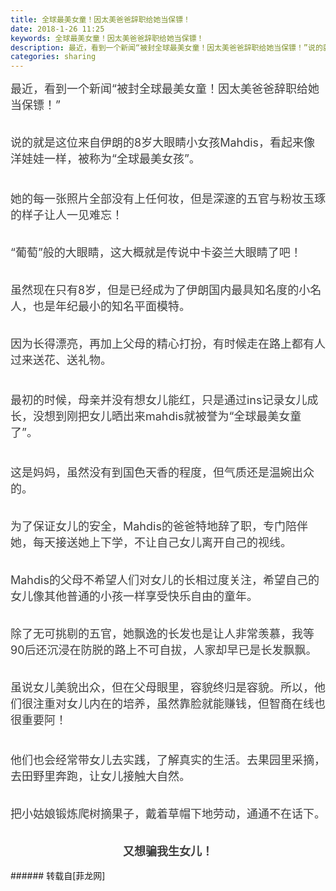 ```yaml
---
title: 全球最美女童！因太美爸爸辞职给她当保镖！
date: 2018-1-26 11:25
keywords: 全球最美女童！因太美爸爸辞职给她当保镖！
description: 最近，看到一个新闻“被封全球最美女童！因太美爸爸辞职给她当保镖！”说的就是这位来自伊朗的8岁大眼睛小女孩Mahdis，看起来像洋娃娃一样，被称为“全球最美女孩”。她的每一张照片全部没有上任何妆，但是深邃的五官与粉妆玉琢的样子让人一见难忘！“葡萄”般的大眼睛，这大概就是传说中卡姿兰大眼睛了吧！虽然现在只有8岁，但是已经成为了伊朗国内最具知名度的小名人，也是年纪最小的知名平面模特。因为长得漂亮，再加上父母的精心打扮，有时候走在路上都有人过来送花、送礼物。最初的时候，母亲并没有想女儿能红，只是通过ins记录女儿成长，没想到刚把女儿晒出来mahdis就被誉为“全球最美女童了”。这是妈妈，虽然没有到国色天香的程度，但气质还是温婉出众的。为了保证女儿的安全，Mahdis的爸爸特地辞了职，专门陪伴她，每天接送她上下学，不让自己女儿离开自己的视线。Mahdis的父母不希望人们对女儿的长相过度关注，希望自己的女儿像其他普通的小孩一样享受快乐自由的童年。除了无可挑剔的五官，她飘逸的长发也是让人非常羡慕，我等90后还沉浸在防脱的路上不可自拔，人家却早已是长发飘飘。虽说女儿美貌出众，但在父母眼里，容貌终归是容貌。所以，他们很注重对女儿内在的培养，虽然靠脸就能赚钱，但智商在线也很重要阿！他们也会经常带女儿去实践，了解真实的生活。去果园里采摘，去田野里奔跑，让女儿接触大自然。把小姑娘锻炼爬树摘果子，戴着草帽下地劳动，通通不在话下。 又想骗我生女儿！ 
categories: sharing
---
```

<td class="t_f" id="postmessage_1119595">

<div align="left"><font style="color:rgb(62, 62, 62)"><font face="&amp;quot"><font style="font-size:18px">最近，看到一个新闻“被封全球最美女童！因太美爸爸辞职给她当保镖！”</font></font></font></div><br/>
<div align="left"><font style="color:rgb(62, 62, 62)"><font face="&amp;quot"><font style="font-size:18px"><img alt="" border="0" class="zoom" data-cf-modified-b3929ad7663fc26fc08c1626-="" file="https://mmbiz.qpic.cn/mmbiz_jpg/pfcUgNo2BYMrGAqruKbumjEaLibFibgiaEZ7dsPKpCJZATBiaQcExwjjFHxloZlOAo37l51ic1V479bLWDUwTMsw0qA/640?wx_fmt=jpeg" id="aimg_oF9Od" lazyloadthumb="1" onclick="" onmouseover="" src="https://mmbiz.qpic.cn/mmbiz_jpg/pfcUgNo2BYMrGAqruKbumjEaLibFibgiaEZ7dsPKpCJZATBiaQcExwjjFHxloZlOAo37l51ic1V479bLWDUwTMsw0qA/640?wx_fmt=jpeg"/></font></font></font></div><br/>
<div align="left"><font style="color:rgb(62, 62, 62)"><font face="&amp;quot"><font style="font-size:18px">说的就是这位来自伊朗的8岁大眼睛小女孩Mahdis，看起来像洋娃娃一样，被称为“全球最美女孩”。</font></font></font></div><div align="left"><font style="color:rgb(62, 62, 62)"><font face="&amp;quot"><font style="font-size:18px"><br/>
</font></font></font></div><div align="left"><font style="color:rgb(62, 62, 62)"><font face="&amp;quot"><font style="font-size:18px"><img alt="" border="0" class="zoom" data-cf-modified-b3929ad7663fc26fc08c1626-="" file="https://mmbiz.qpic.cn/mmbiz_png/fghZNZjMmdAIJ3KmHTbibrfhXBfR8XTCic67r34jA7icfoUfQu57yImdezDhk4cQkXws3GNicsX8YvkGZ8XibDeicXvQ/640?wx_fmt=png" id="aimg_t5fD1" lazyloadthumb="1" onclick="" onmouseover="" src="https://mmbiz.qpic.cn/mmbiz_png/fghZNZjMmdAIJ3KmHTbibrfhXBfR8XTCic67r34jA7icfoUfQu57yImdezDhk4cQkXws3GNicsX8YvkGZ8XibDeicXvQ/640?wx_fmt=png"/></font></font></font></div><div align="left"><font style="color:rgb(62, 62, 62)"><font face="&amp;quot"><font style="font-size:18px"><img alt="" border="0" class="zoom" data-cf-modified-b3929ad7663fc26fc08c1626-="" file="https://mmbiz.qpic.cn/mmbiz_png/jATAcYUfebic17AK6CoTQSkwUow8KSl4ic8zJiaAYdicu4QG3fW2bPr7LfvX2InqUxcAMeBaDGPlbuXWL549zXg3uQ/640?" id="aimg_jNk3Z" lazyloadthumb="1" onclick="" onmouseover="" src="https://mmbiz.qpic.cn/mmbiz_png/jATAcYUfebic17AK6CoTQSkwUow8KSl4ic8zJiaAYdicu4QG3fW2bPr7LfvX2InqUxcAMeBaDGPlbuXWL549zXg3uQ/640?"/></font></font></font></div><br/>
<div align="left"><font style="color:rgb(62, 62, 62)"><font face="&amp;quot"><font style="font-size:18px">她的每一张照片全部没有上任何妆，但是深邃的五官与粉妆玉琢的样子让人一见难忘！</font></font></font></div><br/>
<div align="left"><font style="color:rgb(62, 62, 62)"><font face="&amp;quot"><font style="font-size:18px"><img alt="" border="0" class="zoom" data-cf-modified-b3929ad7663fc26fc08c1626-="" file="https://mmbiz.qpic.cn/mmbiz_png/hqbfnpsh6Mp8ynNkBfxygOsVor1UvsR8rPH3btoIMCMBRkc1zicqhRGehRTiav3LZTStKTAvDLkdCFIaRBR0NUoA/640?wx_fmt=png" id="aimg_fsQQ1" lazyloadthumb="1" onclick="" onmouseover="" src="https://mmbiz.qpic.cn/mmbiz_png/hqbfnpsh6Mp8ynNkBfxygOsVor1UvsR8rPH3btoIMCMBRkc1zicqhRGehRTiav3LZTStKTAvDLkdCFIaRBR0NUoA/640?wx_fmt=png"/></font></font></font></div><div align="left"><font style="color:rgb(62, 62, 62)"><font face="&amp;quot"><font style="font-size:18px"><img alt="" border="0" class="zoom" data-cf-modified-b3929ad7663fc26fc08c1626-="" file="https://mmbiz.qpic.cn/mmbiz_png/jATAcYUfebic17AK6CoTQSkwUow8KSl4icIg4Vty0QcpWjbclfh49ogNyTLmTlr2gNUEjIQIf1m7I6A39jViaLpicQ/640?" id="aimg_at3z0" lazyloadthumb="1" onclick="" onmouseover="" src="https://mmbiz.qpic.cn/mmbiz_png/jATAcYUfebic17AK6CoTQSkwUow8KSl4icIg4Vty0QcpWjbclfh49ogNyTLmTlr2gNUEjIQIf1m7I6A39jViaLpicQ/640?"/></font></font></font></div><br/>
<div align="left"><font style="color:rgb(62, 62, 62)"><font face="&amp;quot"><font style="font-size:18px">“葡萄”般的大眼睛，这大概就是传说中卡姿兰大眼睛了吧！</font></font></font></div><br/>
<div align="left"><font style="color:rgb(62, 62, 62)"><font face="&amp;quot"><font style="font-size:18px"><img alt="" border="0" class="zoom" data-cf-modified-b3929ad7663fc26fc08c1626-="" file="https://mmbiz.qpic.cn/mmbiz_jpg/jV6wPmpicPWsdvfQDY4CLZ8KibEhJbSR1GvASqFMqnicmMXibW5yJ5lm4HzMeBv3YnMq9Ao8bFzP3HNVmV959gRV9g/640?wx_fmt=jpeg" id="aimg_Er1ak" lazyloadthumb="1" onclick="" onmouseover="" src="https://mmbiz.qpic.cn/mmbiz_jpg/jV6wPmpicPWsdvfQDY4CLZ8KibEhJbSR1GvASqFMqnicmMXibW5yJ5lm4HzMeBv3YnMq9Ao8bFzP3HNVmV959gRV9g/640?wx_fmt=jpeg"/></font></font></font></div><br/>
<div align="left"><font style="color:rgb(62, 62, 62)"><font face="&amp;quot"><font style="font-size:18px">虽然现在只有8岁，但是已经成为了伊朗国内最具知名度的小名人，也是年纪最小的知名平面模特。</font></font></font></div><br/>
<div align="left"><font style="color:rgb(62, 62, 62)"><font face="&amp;quot"><font style="font-size:18px"><img alt="" border="0" class="zoom" data-cf-modified-b3929ad7663fc26fc08c1626-="" file="https://mmbiz.qpic.cn/mmbiz_jpg/hqbfnpsh6Mp8ynNkBfxygOsVor1UvsR8H9LY4D5FH3QejW4oMWkWtJSgcHibxAIBPkBLsTagwfDrUicPyvgSv80g/640?wx_fmt=jpeg" id="aimg_o83Ve" lazyloadthumb="1" onclick="" onmouseover="" src="https://mmbiz.qpic.cn/mmbiz_jpg/hqbfnpsh6Mp8ynNkBfxygOsVor1UvsR8H9LY4D5FH3QejW4oMWkWtJSgcHibxAIBPkBLsTagwfDrUicPyvgSv80g/640?wx_fmt=jpeg"/></font></font></font></div><div align="left"><font style="color:rgb(62, 62, 62)"><font face="&amp;quot"><font style="font-size:18px"><img alt="" border="0" class="zoom" data-cf-modified-b3929ad7663fc26fc08c1626-="" file="https://mmbiz.qpic.cn/mmbiz_png/fghZNZjMmdAIJ3KmHTbibrfhXBfR8XTCicG1LCoicteCaian1ucf0fdOcAEmwh1OH4BkZLsRbFNHal5nYKKGmvGVfA/640?wx_fmt=png" id="aimg_FKmA2" lazyloadthumb="1" onclick="" onmouseover="" src="https://mmbiz.qpic.cn/mmbiz_png/fghZNZjMmdAIJ3KmHTbibrfhXBfR8XTCicG1LCoicteCaian1ucf0fdOcAEmwh1OH4BkZLsRbFNHal5nYKKGmvGVfA/640?wx_fmt=png"/></font></font></font></div><br/>
<div align="left"><font style="color:rgb(62, 62, 62)"><font face="&amp;quot"><font style="font-size:18px">因为长得漂亮，再加上父母的精心打扮，有时候走在路上都有人过来送花、送礼物。</font></font></font></div><div align="left"><font style="color:rgb(62, 62, 62)"><font face="&amp;quot"><font style="font-size:18px"><br/>
</font></font></font></div><div align="left"><font style="color:rgb(62, 62, 62)"><font face="&amp;quot"><font style="font-size:18px"><img alt="" border="0" class="zoom" data-cf-modified-b3929ad7663fc26fc08c1626-="" file="https://mmbiz.qpic.cn/mmbiz_png/fghZNZjMmdAIJ3KmHTbibrfhXBfR8XTCicYVt1luFgAU9vHTV8Gh1CO128I1dhjqgibxNU3170nN9QApgcNzLVibnQ/640?wx_fmt=png" id="aimg_dUV3B" lazyloadthumb="1" onclick="" onmouseover="" src="https://mmbiz.qpic.cn/mmbiz_png/fghZNZjMmdAIJ3KmHTbibrfhXBfR8XTCicYVt1luFgAU9vHTV8Gh1CO128I1dhjqgibxNU3170nN9QApgcNzLVibnQ/640?wx_fmt=png"/></font></font></font></div><div align="left"><font style="color:rgb(62, 62, 62)"><font face="&amp;quot"><font style="font-size:18px"><img alt="" border="0" class="zoom" data-cf-modified-b3929ad7663fc26fc08c1626-="" file="https://mmbiz.qpic.cn/mmbiz_jpg/VO69TrrdyuicqOh0eibeobM7PRXg0VlRR0fuaoqJPCIUENe4lsNUZia4Cse4tVmYGdciazFNK2kEuBRmtovXcicdibng/640?wx_fmt=jpeg" id="aimg_qc5ym" lazyloadthumb="1" onclick="" onmouseover="" src="https://mmbiz.qpic.cn/mmbiz_jpg/VO69TrrdyuicqOh0eibeobM7PRXg0VlRR0fuaoqJPCIUENe4lsNUZia4Cse4tVmYGdciazFNK2kEuBRmtovXcicdibng/640?wx_fmt=jpeg"/></font></font></font></div><div align="left"><font style="color:rgb(62, 62, 62)"><font face="&amp;quot"><font style="font-size:18px"><img alt="" border="0" class="zoom" data-cf-modified-b3929ad7663fc26fc08c1626-="" file="https://mmbiz.qpic.cn/mmbiz_png/fghZNZjMmdAIJ3KmHTbibrfhXBfR8XTCicyscY4Eiczv97KmK8MU8Toicy1oXTlDaYQpzdYsG81RGfb1eDC6Xz6hxw/640?wx_fmt=png" id="aimg_aB2sL" lazyloadthumb="1" onclick="" onmouseover="" src="https://mmbiz.qpic.cn/mmbiz_png/fghZNZjMmdAIJ3KmHTbibrfhXBfR8XTCicyscY4Eiczv97KmK8MU8Toicy1oXTlDaYQpzdYsG81RGfb1eDC6Xz6hxw/640?wx_fmt=png"/></font></font></font></div><br/>
<div align="left"><font style="color:rgb(62, 62, 62)"><font face="&amp;quot"><font style="font-size:18px">最初的时候，母亲并没有想女儿能红，只是通过ins记录女儿成长，没想到刚把女儿晒出来mahdis就被誉为“全球最美女童了”。</font></font></font></div><div align="left"><font style="color:rgb(62, 62, 62)"><font face="&amp;quot"><font style="font-size:18px"><br/>
</font></font></font></div><div align="left"><font style="color:rgb(62, 62, 62)"><font face="&amp;quot"><font style="font-size:18px"><img alt="" border="0" class="zoom" data-cf-modified-b3929ad7663fc26fc08c1626-="" file="https://mmbiz.qpic.cn/mmbiz_png/hqbfnpsh6Mp8ynNkBfxygOsVor1UvsR8NluLR22PPTtkhWQuKUGehhbBYyLF4FGI2MHUjOfNLorXlGXXplsktQ/640?wx_fmt=png" id="aimg_qD9Dx" lazyloadthumb="1" onclick="" onmouseover="" src="https://mmbiz.qpic.cn/mmbiz_png/hqbfnpsh6Mp8ynNkBfxygOsVor1UvsR8NluLR22PPTtkhWQuKUGehhbBYyLF4FGI2MHUjOfNLorXlGXXplsktQ/640?wx_fmt=png"/></font></font></font></div><div align="left"><font style="color:rgb(62, 62, 62)"><font face="&amp;quot"><font style="font-size:18px"><img alt="" border="0" class="zoom" data-cf-modified-b3929ad7663fc26fc08c1626-="" file="https://mmbiz.qpic.cn/mmbiz_jpg/WKp6Rfc80J9ptAub3hZw8qhYxfHJ6Vg25eQGlr6jc3oCBLgFmZwF6VMA6dzjrEdp8y3wUzR2ctkxFhunXda01w/640?wx_fmt=jpeg" id="aimg_LR2ZX" lazyloadthumb="1" onclick="" onmouseover="" src="https://mmbiz.qpic.cn/mmbiz_jpg/WKp6Rfc80J9ptAub3hZw8qhYxfHJ6Vg25eQGlr6jc3oCBLgFmZwF6VMA6dzjrEdp8y3wUzR2ctkxFhunXda01w/640?wx_fmt=jpeg"/></font></font></font></div><div align="left"><font style="color:rgb(62, 62, 62)"><font face="&amp;quot"><font style="font-size:18px"><img alt="" border="0" class="zoom" data-cf-modified-b3929ad7663fc26fc08c1626-="" file="https://mmbiz.qpic.cn/mmbiz_jpg/WKp6Rfc80J9ptAub3hZw8qhYxfHJ6Vg2js08GQT71IGKfiale6ec4RUKUgWDp7ZAkEZgmUYyGXzUExNxmMGLfFw/640?wx_fmt=jpeg" id="aimg_Q5Bew" lazyloadthumb="1" onclick="" onmouseover="" src="https://mmbiz.qpic.cn/mmbiz_jpg/WKp6Rfc80J9ptAub3hZw8qhYxfHJ6Vg2js08GQT71IGKfiale6ec4RUKUgWDp7ZAkEZgmUYyGXzUExNxmMGLfFw/640?wx_fmt=jpeg"/></font></font></font></div><br/>
<div align="left"><font style="color:rgb(62, 62, 62)"><font face="&amp;quot"><font style="font-size:18px">这是妈妈，虽然没有到国色天香的程度，但气质还是温婉出众的。</font></font></font></div><br/>
<div align="left"><font style="color:rgb(62, 62, 62)"><font face="&amp;quot"><font style="font-size:18px"><img alt="" border="0" class="zoom" data-cf-modified-b3929ad7663fc26fc08c1626-="" file="https://mmbiz.qpic.cn/mmbiz_jpg/WKp6Rfc80J9ptAub3hZw8qhYxfHJ6Vg2pGVLLacibxG13Q6WTqpHm8CopeqaKcbIhVrlGkL0GxCuU79eJYoEjUg/640?wx_fmt=jpeg" id="aimg_u8LGH" lazyloadthumb="1" onclick="" onmouseover="" src="https://mmbiz.qpic.cn/mmbiz_jpg/WKp6Rfc80J9ptAub3hZw8qhYxfHJ6Vg2pGVLLacibxG13Q6WTqpHm8CopeqaKcbIhVrlGkL0GxCuU79eJYoEjUg/640?wx_fmt=jpeg"/></font></font></font></div><br/>
<div align="left"><font style="color:rgb(62, 62, 62)"><font face="&amp;quot"><font style="font-size:18px">为了保证女儿的安全，Mahdis的爸爸特地辞了职，专门陪伴她，每天接送她上下学，不让自己女儿离开自己的视线。<br/>
</font></font></font></div><br/>
<div align="left"><font style="color:rgb(62, 62, 62)"><font face="&amp;quot"><font style="font-size:18px"><img alt="" border="0" class="zoom" data-cf-modified-b3929ad7663fc26fc08c1626-="" file="https://mmbiz.qpic.cn/mmbiz_png/jATAcYUfebic17AK6CoTQSkwUow8KSl4icpGrKJ2L8qvdfwsib97yyQbko9j2rhsyISlzibdcfPQ2wibicv8Xm1xuTuQ/640?" id="aimg_Xtn8u" lazyloadthumb="1" onclick="" onmouseover="" src="https://mmbiz.qpic.cn/mmbiz_png/jATAcYUfebic17AK6CoTQSkwUow8KSl4icpGrKJ2L8qvdfwsib97yyQbko9j2rhsyISlzibdcfPQ2wibicv8Xm1xuTuQ/640?"/></font></font></font></div><div align="left"><font style="color:rgb(62, 62, 62)"><font face="&amp;quot"><font style="font-size:18px"><img alt="" border="0" class="zoom" data-cf-modified-b3929ad7663fc26fc08c1626-="" file="https://mmbiz.qpic.cn/mmbiz_jpg/WKp6Rfc80J9ptAub3hZw8qhYxfHJ6Vg225TNLwntFSe2nDpP9B5ERnVFWVN46T87eUuNYg8YgRahZ0nluTaZzQ/640?wx_fmt=jpeg" id="aimg_kn4ad" lazyloadthumb="1" onclick="" onmouseover="" src="https://mmbiz.qpic.cn/mmbiz_jpg/WKp6Rfc80J9ptAub3hZw8qhYxfHJ6Vg225TNLwntFSe2nDpP9B5ERnVFWVN46T87eUuNYg8YgRahZ0nluTaZzQ/640?wx_fmt=jpeg"/></font></font></font></div><br/>
<div align="left"><font style="color:rgb(62, 62, 62)"><font face="&amp;quot"><font style="font-size:18px">Mahdis的父母不希望人们对女儿的长相过度关注，希望自己的女儿像其他普通的小孩一样享受快乐自由的童年。</font></font></font></div><br/>
<div align="left"><font style="color:rgb(62, 62, 62)"><font face="&amp;quot"><font style="font-size:18px"><img alt="" border="0" class="zoom" data-cf-modified-b3929ad7663fc26fc08c1626-="" file="https://mmbiz.qpic.cn/mmbiz_png/fghZNZjMmdAIJ3KmHTbibrfhXBfR8XTCictwtC1oypEGLmSqz80HcyZddfJoPRAHYvMGqtZv6wbDHyiciaSAPGgpsQ/640?wx_fmt=png" id="aimg_hkVkG" lazyloadthumb="1" onclick="" onmouseover="" src="https://mmbiz.qpic.cn/mmbiz_png/fghZNZjMmdAIJ3KmHTbibrfhXBfR8XTCictwtC1oypEGLmSqz80HcyZddfJoPRAHYvMGqtZv6wbDHyiciaSAPGgpsQ/640?wx_fmt=png"/></font></font></font></div><div align="left"><font style="color:rgb(62, 62, 62)"><font face="&amp;quot"><font style="font-size:18px"><img alt="" border="0" class="zoom" data-cf-modified-b3929ad7663fc26fc08c1626-="" file="https://mmbiz.qpic.cn/mmbiz_png/fghZNZjMmdAIJ3KmHTbibrfhXBfR8XTCiczBiaO6bJjmVIibgvYp65F11tto6MH6rkKichfcgXeWMAFXT4CSRib1ymyw/640?wx_fmt=png" id="aimg_Gz780" lazyloadthumb="1" onclick="" onmouseover="" src="https://mmbiz.qpic.cn/mmbiz_png/fghZNZjMmdAIJ3KmHTbibrfhXBfR8XTCiczBiaO6bJjmVIibgvYp65F11tto6MH6rkKichfcgXeWMAFXT4CSRib1ymyw/640?wx_fmt=png"/></font></font></font></div><div align="left"><font style="color:rgb(62, 62, 62)"><font face="&amp;quot"><font style="font-size:18px"><img alt="" border="0" class="zoom" data-cf-modified-b3929ad7663fc26fc08c1626-="" file="https://mmbiz.qpic.cn/mmbiz_png/hqbfnpsh6Mp8ynNkBfxygOsVor1UvsR8LVGpicOx1Klzkibiad9ib6uDH1GCjn36jCI3Xwl8lMjHY9tgpiawZBJtDOw/640?wx_fmt=png" id="aimg_JDOsr" lazyloadthumb="1" onclick="" onmouseover="" src="https://mmbiz.qpic.cn/mmbiz_png/hqbfnpsh6Mp8ynNkBfxygOsVor1UvsR8LVGpicOx1Klzkibiad9ib6uDH1GCjn36jCI3Xwl8lMjHY9tgpiawZBJtDOw/640?wx_fmt=png"/></font></font></font></div><div align="left"><font style="color:rgb(62, 62, 62)"><font face="&amp;quot"><font style="font-size:18px"><img alt="" border="0" class="zoom" data-cf-modified-b3929ad7663fc26fc08c1626-="" file="https://mmbiz.qpic.cn/mmbiz_png/fghZNZjMmdAIJ3KmHTbibrfhXBfR8XTCicoT1T7TFOGSer8hn29icy5nKibpwsYiaYmJn5La4hkjQuibWPaMMHPl8j8Q/640?wx_fmt=png" id="aimg_f1Oj1" lazyloadthumb="1" onclick="" onmouseover="" src="https://mmbiz.qpic.cn/mmbiz_png/fghZNZjMmdAIJ3KmHTbibrfhXBfR8XTCicoT1T7TFOGSer8hn29icy5nKibpwsYiaYmJn5La4hkjQuibWPaMMHPl8j8Q/640?wx_fmt=png"/></font></font></font></div><br/>
<div align="left"><font style="color:rgb(62, 62, 62)"><font face="&amp;quot"><font style="font-size:18px">除了无可挑剔的五官，她飘逸的长发也是让人非常羡慕，我等90后还沉浸在防脱的路上不可自拔，人家却早已是长发飘飘。</font></font></font></div><br/>
<div align="left"><font style="color:rgb(62, 62, 62)"><font face="&amp;quot"><font style="font-size:18px"><img alt="" border="0" class="zoom" data-cf-modified-b3929ad7663fc26fc08c1626-="" file="https://mmbiz.qpic.cn/mmbiz_png/hqbfnpsh6Mp8ynNkBfxygOsVor1UvsR8icJpNg6ghhyK8gd8UsTXteExDaJGZawEzmZhGYoibMpOVpOV4X7EESBA/640?wx_fmt=png" id="aimg_ljZcy" lazyloadthumb="1" onclick="" onmouseover="" src="https://mmbiz.qpic.cn/mmbiz_png/hqbfnpsh6Mp8ynNkBfxygOsVor1UvsR8icJpNg6ghhyK8gd8UsTXteExDaJGZawEzmZhGYoibMpOVpOV4X7EESBA/640?wx_fmt=png"/></font></font></font></div><div align="left"><font style="color:rgb(62, 62, 62)"><font face="&amp;quot"><font style="font-size:18px"><img alt="" border="0" class="zoom" data-cf-modified-b3929ad7663fc26fc08c1626-="" file="https://mmbiz.qpic.cn/mmbiz_jpg/3S2PQZyP7VxtpfLt70SUF1AaEPXHBpwaxbsmtmYAJ9OKhozJr0nNWd0nGPfdINFAzcytNGqHMGxWprroZCnIYA/640?wx_fmt=jpeg" id="aimg_fWP20" lazyloadthumb="1" onclick="" onmouseover="" src="https://mmbiz.qpic.cn/mmbiz_jpg/3S2PQZyP7VxtpfLt70SUF1AaEPXHBpwaxbsmtmYAJ9OKhozJr0nNWd0nGPfdINFAzcytNGqHMGxWprroZCnIYA/640?wx_fmt=jpeg"/></font></font></font></div><br/>
<div align="left"><font style="color:rgb(62, 62, 62)"><font face="&amp;quot"><font style="font-size:18px">虽说女儿美貌出众，但在父母眼里，容貌终归是容貌。所以，他们很注重对女儿内在的培养，虽然靠脸就能赚钱，但智商在线也很重要阿！</font></font></font></div><br/>
<div align="left"><font style="color:rgb(62, 62, 62)"><font face="&amp;quot"><font style="font-size:18px"><img alt="" border="0" class="zoom" data-cf-modified-b3929ad7663fc26fc08c1626-="" file="https://mmbiz.qpic.cn/mmbiz_jpg/WKp6Rfc80J9ptAub3hZw8qhYxfHJ6Vg2cfEcg4JlYqFiaZMhC9ZS3p9AicHQHmAnyQgxDMuTIFlE4el1ZuNljnlA/640?wx_fmt=jpeg" id="aimg_Eok6A" lazyloadthumb="1" onclick="" onmouseover="" src="https://mmbiz.qpic.cn/mmbiz_jpg/WKp6Rfc80J9ptAub3hZw8qhYxfHJ6Vg2cfEcg4JlYqFiaZMhC9ZS3p9AicHQHmAnyQgxDMuTIFlE4el1ZuNljnlA/640?wx_fmt=jpeg"/></font></font></font></div><div align="left"><font style="color:rgb(62, 62, 62)"><font face="&amp;quot"><font style="font-size:18px"><br/>
</font></font></font></div><div align="left"><font style="color:rgb(62, 62, 62)"><font face="&amp;quot"><font style="font-size:18px">他们也会经常带女儿去实践，了解真实的生活。去果园里采摘，去田野里奔跑，让女儿接触大自然。</font></font></font></div><br/>
<div align="left"><font style="color:rgb(62, 62, 62)"><font face="&amp;quot"><font style="font-size:18px"><img alt="" border="0" class="zoom" data-cf-modified-b3929ad7663fc26fc08c1626-="" file="https://mmbiz.qpic.cn/mmbiz_jpg/WKp6Rfc80J9ptAub3hZw8qhYxfHJ6Vg2rgS3d60rgaFiavMr3UbXp1kXhejgOGFa1eK7D8ZT3QsK7oqzny08dgw/640?wx_fmt=jpeg" id="aimg_qi205" lazyloadthumb="1" onclick="" onmouseover="" src="https://mmbiz.qpic.cn/mmbiz_jpg/WKp6Rfc80J9ptAub3hZw8qhYxfHJ6Vg2rgS3d60rgaFiavMr3UbXp1kXhejgOGFa1eK7D8ZT3QsK7oqzny08dgw/640?wx_fmt=jpeg"/></font></font></font></div><div align="left"><font style="color:rgb(62, 62, 62)"><font face="&amp;quot"><font style="font-size:18px"><img alt="" border="0" class="zoom" data-cf-modified-b3929ad7663fc26fc08c1626-="" file="https://mmbiz.qpic.cn/mmbiz_jpg/WKp6Rfc80J9ptAub3hZw8qhYxfHJ6Vg2a6nuJl2VKY7uFp7XlyqHdPMqtSlflN7UKRpzZruzP4KHtEsIIoecEQ/640?wx_fmt=jpeg" id="aimg_g14WW" lazyloadthumb="1" onclick="" onmouseover="" src="https://mmbiz.qpic.cn/mmbiz_jpg/WKp6Rfc80J9ptAub3hZw8qhYxfHJ6Vg2a6nuJl2VKY7uFp7XlyqHdPMqtSlflN7UKRpzZruzP4KHtEsIIoecEQ/640?wx_fmt=jpeg"/></font></font></font></div><div align="left"><font style="color:rgb(62, 62, 62)"><font face="&amp;quot"><font style="font-size:18px"><img alt="" border="0" class="zoom" data-cf-modified-b3929ad7663fc26fc08c1626-="" file="https://mmbiz.qpic.cn/mmbiz_jpg/WKp6Rfc80J9ptAub3hZw8qhYxfHJ6Vg2U14hOKJcF0hMuZB5QF9jRGY3YRmOd66EP11IdAlE7VX7TCmjKsIMxg/640?wx_fmt=jpeg" id="aimg_ug6lL" lazyloadthumb="1" onclick="" onmouseover="" src="https://mmbiz.qpic.cn/mmbiz_jpg/WKp6Rfc80J9ptAub3hZw8qhYxfHJ6Vg2U14hOKJcF0hMuZB5QF9jRGY3YRmOd66EP11IdAlE7VX7TCmjKsIMxg/640?wx_fmt=jpeg"/></font></font></font></div><br/>
<div align="left"><font style="color:rgb(62, 62, 62)"><font face="&amp;quot"><font style="font-size:18px">把小姑娘锻炼爬树摘果子，戴着草帽下地劳动，通通不在话下。</font></font></font></div><br/>
<div align="left"><font style="color:rgb(62, 62, 62)"><font face="&amp;quot"><font style="font-size:18px"><img alt="" border="0" class="zoom" data-cf-modified-b3929ad7663fc26fc08c1626-="" file="https://mmbiz.qpic.cn/mmbiz_jpg/WKp6Rfc80J9ptAub3hZw8qhYxfHJ6Vg2m4Zxm2sxV9NcibTFnA4SLxhvyQJUVknzCQvqu70rySRLbfv4tZKBKuA/640?wx_fmt=jpeg" id="aimg_IPzPk" lazyloadthumb="1" onclick="" onmouseover="" src="https://mmbiz.qpic.cn/mmbiz_jpg/WKp6Rfc80J9ptAub3hZw8qhYxfHJ6Vg2m4Zxm2sxV9NcibTFnA4SLxhvyQJUVknzCQvqu70rySRLbfv4tZKBKuA/640?wx_fmt=jpeg"/></font></font></font></div><div align="left"><font style="color:rgb(62, 62, 62)"><font face="&amp;quot"><font style="font-size:18px"><img alt="" border="0" class="zoom" data-cf-modified-b3929ad7663fc26fc08c1626-="" file="https://mmbiz.qpic.cn/mmbiz_jpg/WKp6Rfc80J9ptAub3hZw8qhYxfHJ6Vg2lqxpceCPeMv6FCvuibYMvNibrCyZjAAPDXS4ZvBSLPKk91YZQrialmnTA/640?wx_fmt=jpeg" id="aimg_glKHZ" lazyloadthumb="1" onclick="" onmouseover="" src="https://mmbiz.qpic.cn/mmbiz_jpg/WKp6Rfc80J9ptAub3hZw8qhYxfHJ6Vg2lqxpceCPeMv6FCvuibYMvNibrCyZjAAPDXS4ZvBSLPKk91YZQrialmnTA/640?wx_fmt=jpeg"/></font></font></font></div><br/>
<div align="center"><font style="color:rgb(62, 62, 62)"><font face="&amp;quot"><font style="font-size:18px"><strong> 又想骗我生女儿！ </strong></font></font></font></div><br/>
</td>
###### 转载自[菲龙网]
